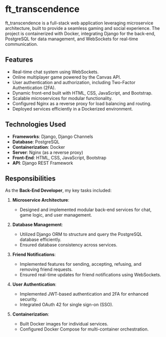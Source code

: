 # ft_transcendence

ft_transcendence is a full-stack web application leveraging microservice architecture, built to provide a seamless gaming and social experience. The project is containerized with Docker, integrating Django for the back-end, PostgreSQL for data management, and WebSockets for real-time communication.

## Features
- Real-time chat system using WebSockets.
- Online multiplayer game powered by the Canvas API.
- User authentication and authorization, including Two-Factor Authentication (2FA).
- Dynamic front-end built with HTML, CSS, JavaScript, and Bootstrap.
- Scalable microservices for modular functionality.
- Configured Nginx as a reverse proxy for load balancing and routing.
- Deployed services efficiently in a Dockerized environment.

## Technologies Used
- **Frameworks**: Django, Django Channels
- **Database**: PostgreSQL
- **Containerization**: Docker
- **Server**: Nginx (as a reverse proxy)
- **Front-End**: HTML, CSS, JavaScript, Bootstrap
- **API**: Django REST Framework

## Responsibilities
As the **Back-End Developer**, my key tasks included:
1. **Microservice Architecture**:
   - Designed and implemented modular back-end services for chat, game logic, and user management.

2. **Database Management**:
   - Utilized Django ORM to structure and query the PostgreSQL database efficiently.
   - Ensured database consistency across services.

3. **Friend Notifications**:
   - Implemented features for sending, accepting, refusing, and removing friend requests.
   - Ensured real-time updates for friend notifications using WebSockets.

4. **User Authentication**:
   - Implemented JWT-based authentication and 2FA for enhanced security.
   - Integrated OAuth 42 for single sign-on (SSO).

5. **Containerization**:
   - Built Docker images for individual services.
   - Configured Docker Compose for multi-container orchestration.
